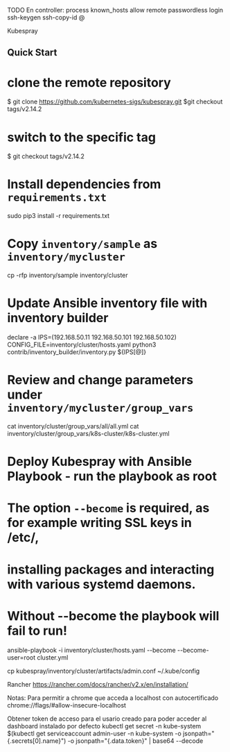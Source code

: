 

TODO
En controller:
process known_hosts
allow remote passwordless login
ssh-keygen 
ssh-copy-id <user>@<server>


Kubespray

## Quick Start

# clone the remote repository
$ git clone https://github.com/kubernetes-sigs/kubespray.git
$git checkout tags/v2.14.2

# switch to the specific tag
$ git checkout tags/v2.14.2

# Install dependencies from ``requirements.txt``
sudo pip3 install -r requirements.txt

# Copy ``inventory/sample`` as ``inventory/mycluster``
cp -rfp inventory/sample inventory/cluster

# Update Ansible inventory file with inventory builder
declare -a IPS=(192.168.50.11 192.168.50.101 192.168.50.102)
CONFIG_FILE=inventory/cluster/hosts.yaml python3 contrib/inventory_builder/inventory.py ${IPS[@]}

# Review and change parameters under ``inventory/mycluster/group_vars``
cat inventory/cluster/group_vars/all/all.yml
cat inventory/cluster/group_vars/k8s-cluster/k8s-cluster.yml

# Deploy Kubespray with Ansible Playbook - run the playbook as root
# The option `--become` is required, as for example writing SSL keys in /etc/,
# installing packages and interacting with various systemd daemons.
# Without --become the playbook will fail to run!
ansible-playbook -i inventory/cluster/hosts.yaml  --become --become-user=root cluster.yml


cp kubespray/inventory/cluster/artifacts/admin.conf ~/.kube/config


Rancher
https://rancher.com/docs/rancher/v2.x/en/installation/

Notas:
Para permitir a chrome que acceda a localhost con autocertificado
chrome://flags/#allow-insecure-localhost

Obtener token de acceso para el usario creado para poder acceder al dashboard instalado por defecto
kubectl get secret -n kube-system $(kubectl get serviceaccount admin-user -n kube-system -o jsonpath="{.secrets[0].name}") -o jsonpath="{.data.token}" | base64 --decode

